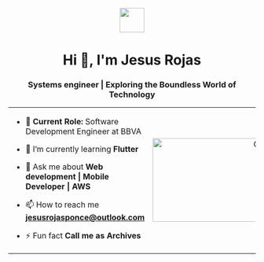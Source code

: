 <p align="center"><picture align="center"><img align="center" src = "https://github.com/7oSkaaa/7oSkaaa/blob/main/Images/about_me.gif?raw=true" width = 50px></picture></p>
<h1 align="center">Hi 👋, I'm Jesus Rojas</h1>
<h3 align="center">Systems engineer | Exploring the Boundless World of Technology</h3>



<table align="center">
<tr border="none">
<td width="50%" align="left">
  


- 💼 **Current Role:** Software Development Engineer at BBVA

- 🌱 I’m currently learning **Flutter**

- 💬 Ask me about **Web development | Mobile Developer | AWS**

- 📫 How to reach me **jesusrojasponce@outlook.com**
  
- ⚡ Fun fact **Call me as Archives**

</td>
<td width="50%" align="center">

  <img align="center" alt="Coding" width="450" heigth="540" src="https://github.com/user-attachments/assets/c5c37a00-0669-46a0-9a2d-3bcbf5ae3bc2" style="height:170px">


  
  </td>
</tr>
</table>
<!--
**Archives2338/archives2338** is a ✨ _special_ ✨ repository because its `README.md` (this file) appears on your GitHub profile.

Here are some ideas to get you started:

- 🔭 I’m currently working on ...
- 🌱 I’m currently learning ...
- 👯 I’m looking to collaborate on ...
- 🤔 I’m looking for help with ...
- 💬 Ask me about ...
- 📫 How to reach me: ...
- 😄 Pronouns: ...
- ⚡ Fun fact: ...
-->

